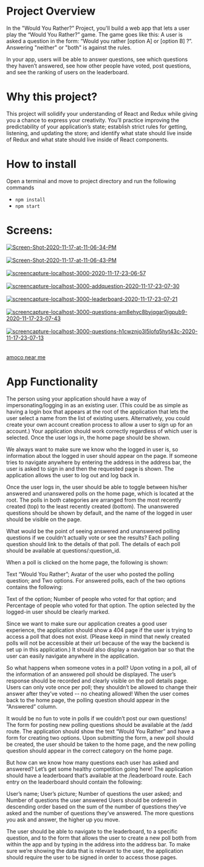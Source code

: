 # Project Overview
In the "Would You Rather?" Project, you'll build a web app that lets a user play the “Would You Rather?” game. The game goes like this: A user is asked a question in the form: “Would you rather [option A] or [option B] ?”. Answering "neither" or "both" is against the rules.

In your app, users will be able to answer questions, see which questions they haven’t answered, see how other people have voted, post questions, and see the ranking of users on the leaderboard.

# Why this project?
This project will solidify your understanding of React and Redux while giving you a chance to express your creativity. You’ll practice improving the predictability of your application’s state; establish strict rules for getting, listening, and updating the store; and identify what state should live inside of Redux and what state should live inside of React components.

# How to install

Open a terminal and move to project directory and run the following commands
- `npm install`
- `npm start`

# Screens:

<a href="https://postimg.cc/YGvg2f95" target="_blank"><img src="https://i.postimg.cc/C1N4NcVx/Screen-Shot-2020-11-17-at-11-06-34-PM.png" alt="Screen-Shot-2020-11-17-at-11-06-34-PM"/></a><br/><br/>
<a href="https://postimages.org/" target="_blank"><img src="https://i.postimg.cc/7hZnQSxM/Screen-Shot-2020-11-17-at-11-06-43-PM.png" alt="Screen-Shot-2020-11-17-at-11-06-43-PM"/></a><br/><br/>
<a href="https://postimg.cc/GHFDppLm" target="_blank"><img src="https://i.postimg.cc/CLtsmZ9k/screencapture-localhost-3000-2020-11-17-23-06-57.png" alt="screencapture-localhost-3000-2020-11-17-23-06-57"/></a><br/><br/>
<a href="https://postimg.cc/bZL2QF2X" target="_blank"><img src="https://i.postimg.cc/mrWNWvLr/screencapture-localhost-3000-addquestion-2020-11-17-23-07-30.png" alt="screencapture-localhost-3000-addquestion-2020-11-17-23-07-30"/></a><br/><br/>
<a href="https://postimg.cc/B8VLzLgM" target="_blank"><img src="https://i.postimg.cc/cHsRrf8y/screencapture-localhost-3000-leaderboard-2020-11-17-23-07-21.png" alt="screencapture-localhost-3000-leaderboard-2020-11-17-23-07-21"/></a><br/><br/>
<a href="https://postimg.cc/PLxvKzmC" target="_blank"><img src="https://i.postimg.cc/43vvfWyQ/screencapture-localhost-3000-questions-am8ehyc8byjqgar0jgpub9-2020-11-17-23-07-43.png" alt="screencapture-localhost-3000-questions-am8ehyc8byjqgar0jgpub9-2020-11-17-23-07-43"/></a><br/><br/>
<a href="https://postimg.cc/sM3hGRx9" target="_blank"><img src="https://i.postimg.cc/wjmcPqdP/screencapture-localhost-3000-questions-h1cwznjo3l5lofq5hyt43c-2020-11-17-23-07-13.png" alt="screencapture-localhost-3000-questions-h1cwznjo3l5lofq5hyt43c-2020-11-17-23-07-13"/></a><br/><br/>
<br /><a href='https://gasstation-nearme.com/bp'>amoco near me</a><br />
# App Functionality
The person using your application should have a way of impersonating/logging in as an existing user. (This could be as simple as having a login box that appears at the root of the application that lets the user select a name from the list of existing users. Alternatively, you could create your own account creation process to allow a user to sign up for an account.) Your application should work correctly regardless of which user is selected. Once the user logs in, the home page should be shown.

We always want to make sure we know who the logged in user is, so information about the logged in user should appear on the page. If someone tries to navigate anywhere by entering the address in the address bar, the user is asked to sign in and then the requested page is shown. The application allows the user to log out and log back in.

Once the user logs in, the user should be able to toggle between his/her answered and unanswered polls on the home page, which is located at the root. The polls in both categories are arranged from the most recently created (top) to the least recently created (bottom). The unanswered questions should be shown by default, and the name of the logged in user should be visible on the page.

What would be the point of seeing answered and unanswered polling questions if we couldn’t actually vote or see the results? Each polling question should link to the details of that poll. The details of each poll should be available at questions/:question_id.

When a poll is clicked on the home page, the following is shown:

Text “Would You Rather”;
Avatar of the user who posted the polling question; and
Two options.
For answered polls, each of the two options contains the following:

Text of the option;
Number of people who voted for that option; and
Percentage of people who voted for that option.
The option selected by the logged-in user should be clearly marked.

Since we want to make sure our application creates a good user experience, the application should show a 404 page if the user is trying to access a poll that does not exist. (Please keep in mind that newly created polls will not be accessible at their url because of the way the backend is set up in this application.) It should also display a navigation bar so that the user can easily navigate anywhere in the application.

So what happens when someone votes in a poll? Upon voting in a poll, all of the information of an answered poll should be displayed. The user’s response should be recorded and clearly visible on the poll details page. Users can only vote once per poll; they shouldn’t be allowed to change their answer after they’ve voted -- no cheating allowed! When the user comes back to the home page, the polling question should appear in the “Answered” column.

It would be no fun to vote in polls if we couldn’t post our own questions! The form for posting new polling questions should be available at the /add route. The application should show the text “Would You Rather” and have a form for creating two options. Upon submitting the form, a new poll should be created, the user should be taken to the home page, and the new polling question should appear in the correct category on the home page.

But how can we know how many questions each user has asked and answered? Let’s get some healthy competition going here! The application should have a leaderboard that’s available at the /leaderboard route. Each entry on the leaderboard should contain the following:

User’s name;
User’s picture;
Number of questions the user asked; and
Number of questions the user answered
Users should be ordered in descending order based on the sum of the number of questions they’ve asked and the number of questions they’ve answered. The more questions you ask and answer, the higher up you move.

The user should be able to navigate to the leaderboard, to a specific question, and to the form that allows the user to create a new poll both from within the app and by typing in the address into the address bar. To make sure we’re showing the data that is relevant to the user, the application should require the user to be signed in order to access those pages.
